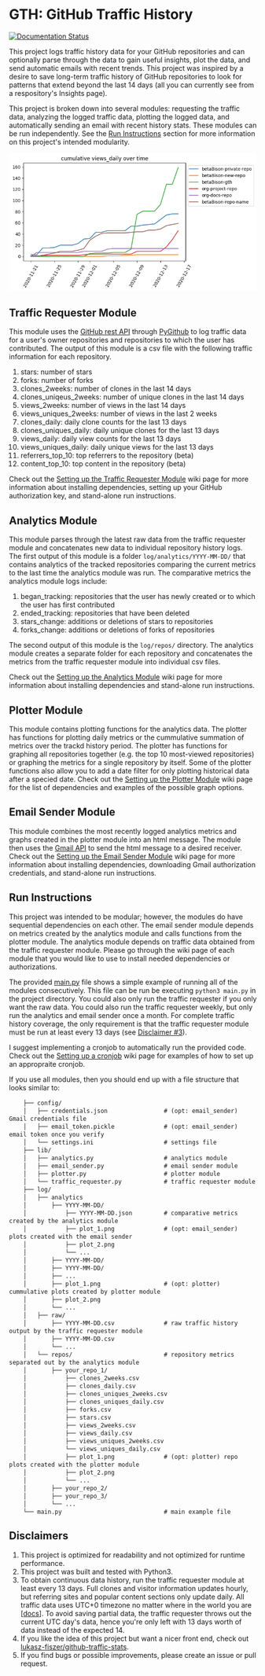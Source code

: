 # GTH: GitHub Traffic History

[![Documentation Status](https://readthedocs.org/projects/gth/badge/?version=latest)](https://gth.readthedocs.io/en/latest/?badge=latest)


This project logs traffic history data for your GitHub repositories and can optionally parse through the data to gain useful insights, plot the data, and send automatic emails with recent trends. This project was inspired by a desire to save long-term traffic history of GitHub repositories to look for patterns that extend beyond the last 14 days (all you can currently see from a respository's Insights page).

This project is broken down into several modules: requesting the traffic data, analyzing the logged traffic data, plotting the logged data, and automatically sending an email with recent history stats. These modules can be run independently. See the [Run Instructions](#run-instructions) section for more information on this project's intended modularity.

![example-daily-views](../../docs/images/cumulative_views_daily.png)

## Traffic Requester Module
This module uses the [GitHub rest API](https://developer.github.com/v3/)
through [PyGithub](https://github.com/PyGithub/PyGithub) to log traffic data for a user's owner repositories and repositories to which the user has contributed. The output of this module is a csv file with the following traffic information for each repository.

1. stars: number of stars
2. forks: number of forks
3. clones_2weeks: number of clones in the last 14 days
4. clones_uniqeus_2weeks: number of unique clones in the last 14 days
5. views_2weeks: number of views in the last 14 days
6. views_uniques_2weeks: number of views in the last 2 weeks
7. clones_daily: daily clone counts for the last 13 days
8. clones_uniques_daily: daily unique clones for the last 13 days
9. views_daily: daily view counts for the last 13 days
10. views_uniques_daily: daily unique views for the last 13 days
11. referrers_top_10: top referrers to the repository (beta)
12. content_top_10: top content in the repository (beta)

Check out the [Setting up the Traffic Requester Module](https://github.com/betaBison/gth/wiki/Setting-up-the-Traffic-Requester-Module) wiki page for more information about installing dependencies, setting up your GitHub authorization key, and stand-alone run instructions.

## Analytics Module
This module parses through the latest raw data from the traffic requester module and concatenates new data to individual repository history logs. The first output of this module is a folder `log/analytics/YYYY-MM-DD/` that contains analytics of the tracked repositories comparing the current metrics to the last time the analytics module was run. The comparative metrics the analytics module logs include:
1. began_tracking: repositories that the user has newly created or to which the user has first contributed
2. ended_tracking: repositories that have been deleted
3. stars_change: additions or deletions of stars to repositories
4. forks_change: additions or deletions of forks of repositories

The second output of this module is the `log/repos/` directory. The analytics module creates a separate folder for each repository and concatenates the metrics from the traffic requester module into individual csv files.

Check out the [Setting up the Analytics Module](https://github.com/betaBison/gth/wiki/Setting-up-the-Analytics-Module) wiki page for more information about installing dependencies and stand-alone run instructions.

## Plotter Module
This module contains plotting functions for the analytics data. The plotter has functions for plotting daily metrics or the cummulative summation of metrics over the trackd history period. The plotter has functions for graphing all repositories together (e.g. the top 10 most-viewed repositories) or graphing the metrics for a single repository by itself. Some of the plotter functions also allow you to add a date filter for only plotting historical data after a specied date. Check out the [Setting up the Plotter Module](https://github.com/betaBison/gth/wiki/Setting-up-the-Plotter-Module) wiki page for the list of dependencies and examples of the possible graph options.

## Email Sender Module
This module combines the most recently logged analytics metrics and graphs created in the plotter module into an html message. The module then uses the [Gmail API](https://developers.google.com/gmail/api/quickstart/python) to send the html message to a desired receiver. Check out the [Setting up the Email Sender Module](https://github.com/betaBison/gth/wiki/Setting-up-the-Email-Sender-Module) wiki page for more information about installing dependencies, downloading Gmail authorization credentials, and stand-alone run instructions.

## Run Instructions

This project was intended to be modular; however, the modules do have sequential dependencies on each other. The email sender module depends on metrics created by the analytics module and calls functions from the plotter module. The analytics module depends on traffic data obtained from the traffic requester module. Please go through the wiki page of each module that you would like to use to install needed dependencies or authorizations.

The provided [main.py](https://github.com/betaBison/gth/blob/main/main.py) file shows a simple example of running all of the modules consecutively. This file can be run be executing `python3 main.py` in the project directory. You could also only run the traffic requester if you only want the raw data. You could also run the traffic requester weekly, but only run the analytics and email sender once a month. For complete traffic history coverage, the only requirement is that the traffic requester module must be run at least every 13 days (see [Disclaimer #3](#disclaimers)).

I suggest implementing a cronjob to automatically run the provided code. Check out the [Setting up a cronjob](https://github.com/betaBison/gth/wiki/Setting-up-a-cronjob) wiki page for examples of how to set up an appropraite cronjob.

If you use all modules, then you should end up with a file structure that looks similar to:
```
    ├── config/
    │   ├── credentials.json                # (opt: email_sender) Gmail credentials file
    │   ├── email_token.pickle              # (opt: email_sender) email token once you verify
    │   └── settings.ini                    # settings file
    ├── lib/
    │   ├── analytics.py                    # analytics module
    │   ├── email_sender.py                 # email sender module
    │   ├── plotter.py                      # plotter module
    │   └── traffic_requester.py            # traffic requester module
    ├── log/
    │   ├── analytics
    │       ├── YYYY-MM-DD/
    │           ├── YYYY-MM-DD.json         # comparative metrics created by the analytics module
    │           ├── plot_1.png              # (opt: email_sender) plots created with the email sender
    │           ├── plot_2.png
    │           └── ...
    │       ├── YYYY-MM-DD/
    │       ├── YYYY-MM-DD/
    │       ├── ...
    │       ├── plot_1.png                  # (opt: plotter) cummulative plots created by plotter module
    │       ├── plot_2.png
    │       └── ...
    │   ├── raw/
    │       ├── YYYY-MM-DD.csv              # raw traffic history output by the traffic requester module
    │       ├── YYYY-MM-DD.csv
    │       └── ...
    │   └── repos/                          # repository metrics separated out by the analytics module
    │       ├── your_repo_1/
    │           ├── clones_2weeks.csv
    │           ├── clones_daily.csv
    │           ├── clones_uniques_2weeks.csv
    │           ├── clones_uniques_daily.csv
    │           ├── forks.csv
    │           ├── stars.csv
    │           ├── views_2weeks.csv
    │           ├── views_daily.csv
    │           ├── views_uniques_2weeks.csv
    │           └── views_uniques_daily.csv
    │           ├── plot_1.png              # (opt: plotter) repo plots created with the plotter module
    │           ├── plot_2.png
    │           └── ...
    │       ├── your_repo_2/
    │       ├── your_repo_3/
    │       └── ...
    └── main.py                             # main example file
```

## Disclaimers
1. This project is optimized for readability and not optimized for runtime performance.
2. This project was built and tested with Python3.
3. To obtain continuous data history, run the traffic requester module at least every 13 days. Full clones and visitor information updates hourly, but referring sites and popular content sections only update daily. All traffic data uses UTC+0 timezone no matter where in the world you are [[docs](https://docs.github.com/github/visualizing-repository-data-with-graphs/viewing-traffic-to-a-repository)]. To avoid saving partial data, the traffic requester throws out the current UTC day's data, hence you're only left with 13 days worth of data instead of the expected 14.
4. If you like the idea of this project but want a nicer front end, check out [lukasz-fiszer/github-traffic-stats](https://github.com/lukasz-fiszer/github-traffic-stats).
5. If you find bugs or possible improvements, please create an issue or pull request.
